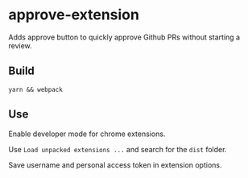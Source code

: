 # approve-extension
Adds approve button to quickly approve Github PRs without starting a review.

## Build

`yarn && webpack`

## Use

Enable developer mode for chrome extensions.

Use `Load unpacked extensions ...` and search for the `dist` folder.

Save username and personal access token in extension options.
